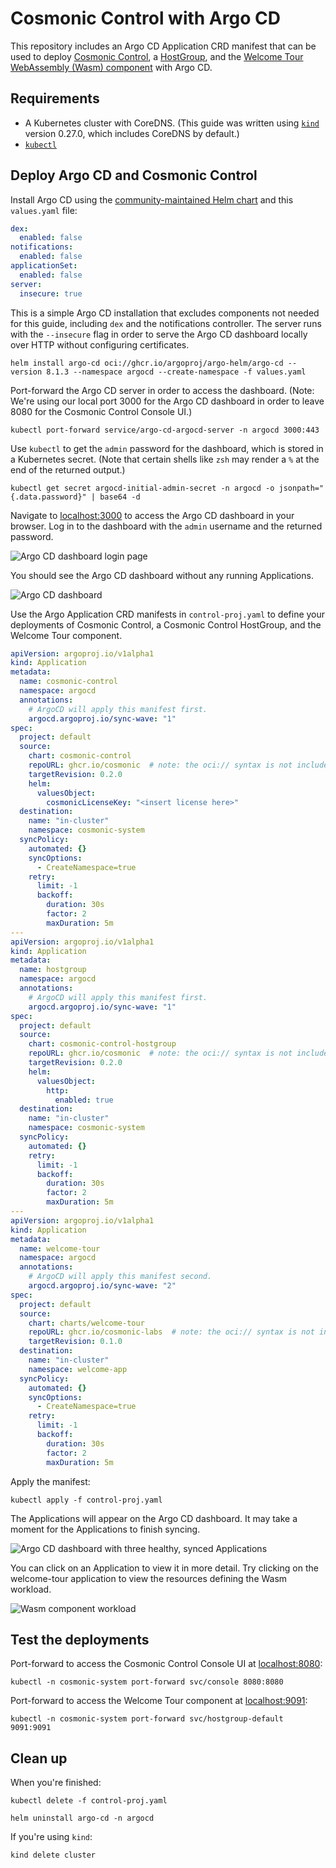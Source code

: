 # Cosmonic Control with Argo CD

This repository includes an Argo CD Application CRD manifest that can be used to deploy [Cosmonic Control](https://cosmonic.com/docs/install-cosmonic-control), a [HostGroup](https://cosmonic.com/docs/custom-resources/#hostgroup), and the [Welcome Tour WebAssembly (Wasm) component](https://github.com/cosmonic-labs/control-demos/tree/main/welcome-tour) with Argo CD.

## Requirements

* A Kubernetes cluster with CoreDNS. (This guide was written using [`kind`](https://kind.sigs.k8s.io/) version 0.27.0, which includes CoreDNS by default.)
* [`kubectl`](https://kubernetes.io/releases/download/)

## Deploy Argo CD and Cosmonic Control

Install Argo CD using the [community-maintained Helm chart](https://argoproj.github.io/argo-helm/) and this `values.yaml` file:

```yaml
dex:
  enabled: false
notifications:
  enabled: false
applicationSet:
  enabled: false
server:
  insecure: true
```

This is a simple Argo CD installation that excludes components not needed for this guide, including `dex` and the notifications controller. The server runs with the `--insecure` flag in order to serve the Argo CD dashboard locally over HTTP without configuring certificates.

```shell
helm install argo-cd oci://ghcr.io/argoproj/argo-helm/argo-cd --version 8.1.3 --namespace argocd --create-namespace -f values.yaml
```

Port-forward the Argo CD server in order to access the dashboard. (Note: We're using our local port 3000 for the Argo CD dashboard in order to leave 8080 for the Cosmonic Control Console UI.)

```shell
kubectl port-forward service/argo-cd-argocd-server -n argocd 3000:443
```

Use `kubectl` to get the `admin` password for the dashboard, which is stored in a Kubernetes secret. (Note that certain shells like `zsh` may render a `%` at the end of the returned output.)

```shell
kubectl get secret argocd-initial-admin-secret -n argocd -o jsonpath="{.data.password}" | base64 -d
```

Navigate to [localhost:3000](localhost:3000) to access the Argo CD dashboard in your browser. Log in to the dashboard with the `admin` username and the returned password.

![Argo CD dashboard login page](./img/argo-login.webp)

You should see the Argo CD dashboard without any running Applications.

![Argo CD dashboard](./img/argo-dashboard.webp)

Use the Argo Application CRD manifests in `control-proj.yaml` to define your deployments of Cosmonic Control, a Cosmonic Control HostGroup, and the Welcome Tour component.

```yaml
apiVersion: argoproj.io/v1alpha1
kind: Application
metadata:
  name: cosmonic-control
  namespace: argocd
  annotations:
    # ArgoCD will apply this manifest first.
    argocd.argoproj.io/sync-wave: "1"
spec:
  project: default
  source:
    chart: cosmonic-control
    repoURL: ghcr.io/cosmonic  # note: the oci:// syntax is not included.
    targetRevision: 0.2.0
    helm:
      valuesObject: 
        cosmonicLicenseKey: "<insert license here>"
  destination:
    name: "in-cluster"
    namespace: cosmonic-system
  syncPolicy:
    automated: {}
    syncOptions:
      - CreateNamespace=true
    retry:
      limit: -1
      backoff:
        duration: 30s
        factor: 2
        maxDuration: 5m
---
apiVersion: argoproj.io/v1alpha1
kind: Application
metadata:
  name: hostgroup
  namespace: argocd
  annotations:
    # ArgoCD will apply this manifest first.
    argocd.argoproj.io/sync-wave: "1"
spec:
  project: default
  source:
    chart: cosmonic-control-hostgroup
    repoURL: ghcr.io/cosmonic  # note: the oci:// syntax is not included.
    targetRevision: 0.2.0
    helm:
      valuesObject: 
        http:
          enabled: true
  destination:
    name: "in-cluster"
    namespace: cosmonic-system
  syncPolicy:
    automated: {}
    retry:
      limit: -1
      backoff:
        duration: 30s
        factor: 2
        maxDuration: 5m
---
apiVersion: argoproj.io/v1alpha1
kind: Application
metadata:
  name: welcome-tour
  namespace: argocd
  annotations:
    # ArgoCD will apply this manifest second.
    argocd.argoproj.io/sync-wave: "2"
spec:
  project: default
  source:
    chart: charts/welcome-tour
    repoURL: ghcr.io/cosmonic-labs  # note: the oci:// syntax is not included.
    targetRevision: 0.1.0
  destination:
    name: "in-cluster"
    namespace: welcome-app
  syncPolicy:
    automated: {}
    syncOptions:
      - CreateNamespace=true
    retry:
      limit: -1
      backoff:
        duration: 30s
        factor: 2
        maxDuration: 5m
```

Apply the manifest:

```shell
kubectl apply -f control-proj.yaml
```

The Applications will appear on the Argo CD dashboard. It may take a moment for the Applications to finish syncing.

![Argo CD dashboard with three healthy, synced Applications](./img/healthy-apps.webp)

You can click on an Application to view it in more detail. Try clicking on the welcome-tour application to view the resources defining the Wasm workload.

![Wasm component workload](./img/argo-component.webp)

## Test the deployments

Port-forward to access the Cosmonic Control Console UI at [localhost:8080](localhost:8080):

```shell
kubectl -n cosmonic-system port-forward svc/console 8080:8080
```

Port-forward to access the Welcome Tour component at [localhost:9091](localhost:9091):

```shell
kubectl -n cosmonic-system port-forward svc/hostgroup-default 9091:9091
```

## Clean up

When you're finished:

```shell
kubectl delete -f control-proj.yaml
```
```shell
helm uninstall argo-cd -n argocd
```

If you're using `kind`:

```shell
kind delete cluster
```